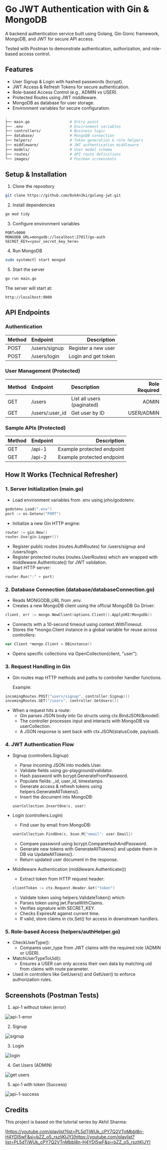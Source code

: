 # Go JWT Authentication with Gin & MongoDB

A backend authentication service built using Golang, Gin Gonic framework, MongoDB, and JWT for secure API access.

Tested with Postman to demonstrate authentication, authorization, and role-based access control.

## Features
- User Signup & Login with hashed passwords (bcrypt).
- JWT Access & Refresh Tokens for secure authentication.
- Role-based Access Control (e.g., ADMIN vs USER).
- Protected Routes using JWT middleware.
- MongoDB as database for user storage.
- Environment variables for secure configuration.

```bash
.
├── main.go                  # Entry point
├── .env                     # Environment variables
├── controllers/             # Business logic
├── database/                # MongoDB connection
├── helpers/                 # Token generation & role helpers
├── middleware/              # JWT authentication middleware
├── models/                  # User model schema
├── routes/                  # API route definitions
└── images/                  # Postman screenshots
```

## Setup & Installation

1. Clone the repository
```bash
git clone https://github.com/0xk4n3ki/golang-jwt.git
```

2. Install dependencies
```bash
go mod tidy
```

3. Configure environment variables
```
PORT=9000
MONGODB_URL=mongodb://localhost:27017/go-auth
SECRET_KEY=<your_secret_key_here>
```

4. Run MongoDB
```bash
sudo systemctl start mongod
```

5. Start the server
```bash
go run main.go
```

The server will start at: 
```
http://localhost:9000
```

## API Endpoints

### Authentication

| Method| Endpoint| Description|
| :------------ | :--------- | ------: |
| POST | /users/signup| Register a new user |
| POST | /users/login | Login and get token |

### User Management (Protected)

| Method| Endpoint| Description| Role Required |
| :------------ | :--------- | :------ | ------: |
| GET | /users| List all users (paginated) | ADMIN |
| GET | /users/:user_id | Get user by ID | USER/ADMIN |

### Sample APIs (Protected)

| Method| Endpoint| Description|
| :------------ | :--------- | ------: |
| GET | /api-1	| Example protected endpoint |
| GET | /api-2 | Example protected endpoint |


## How It Works (Technical Refresher)

### 1. Server Initialization (main.go)
- Load environment variables from .env using joho/godotenv.
```go
godotenv.Load(".env")
port := os.Getenv("PORT")
```
- Initialize a new Gin HTTP engine:
```go
router := gin.New()
router.Use(gin.Logger())
```
- Register public routes (routes.AuthRoutes) for /users/signup and /users/login.
- Register protected routes (routes.UserRoutes) which are wrapped with middleware.Authenticate() for JWT validation.
- Start HTTP server:
```go
router.Run(":" + port)
```

### 2. Database Connection (database/databaseConnection.go)
- Reads MONGODB_URL from .env.
- Creates a new MongoDB client using the official MongoDB Go Driver:
```go
client, err := mongo.NewClient(options.Client().ApplyURI(MongoDb))
```
- Connects with a 10-second timeout using context.WithTimeout.
- Stores the *mongo.Client instance in a global variable for reuse across controllers:
```go
var Client *mongo.Client = DBinstance()
```
- Opens specific collections via OpenCollection(client, "user").

### 3. Request Handling in Gin
- Gin routes map HTTP methods and paths to controller handler functions.

    Example:
```go
incomingRoutes.POST("users/signup", controller.Signup())
incomingRoutes.GET("/users", controller.GetUsers())
```
- When a request hits a route:
    - Gin parses JSON body into Go structs using ctx.BindJSON(&model).
    - The controller processes input and interacts with MongoDB via userCollection.
    - A JSON response is sent back with ctx.JSON(statusCode, payload).

### 4. JWT Authentication Flow
- Signup (controllers.Signup)
    - Parse incoming JSON into models.User.
    - Validate fields using go-playground/validator.
    - Hash password with bcrypt.GenerateFromPassword.
    - Populate fields: _id, user_id, timestamps.
    - Generate access & refresh tokens using helpers.GenerateAllTokens().
    - Insert the document into MongoDB:
    ```go
    userCollection.InsertOne(c, user)
    ```

- Login (controllers.Login)
    - Find user by email from MongoDB:
    ```go
    userCollection.FindOne(c, bson.M{"email": user.Email})
    ```
    - Compare password using bcrypt.CompareHashAndPassword.
    - Generate new tokens with GenerateAllTokens() and update them in DB via UpdateAllTokens().
    - Return updated user document in the response.

- Middleware Authentication (middleware.Authenticate())
    - Extract token from HTTP request header:
    ```go
    clientToken := ctx.Request.Header.Get("token")
    ```
    - Validate token using helpers.ValidateToken() which:
    - Parses token using jwt.ParseWithClaims.
    - Verifies signature with SECRET_KEY.
    - Checks ExpiresAt against current time.
    - If valid, store claims in ctx.Set() for access in downstream handlers.

### 5. Role-based Access (helpers/authHelper.go)
- CheckUserType():
    - Compares user_type from JWT claims with the required role (ADMIN or USER).
- MatchUserTypeToUid():
    - Ensures a USER can only access their own data by matching uid from claims with route parameter.
- Used in controllers like GetUsers() and GetUser() to enforce authorization rules.

## Screenshots (Postman Tests)

1. api-1 without token (error)

<img alt="api-1-error" src="/images/api-1-error.png">

2. Signup

<img alt="signup" src="/images/signup.png">

3. Login

<img alt="login" src="/images/login.png">

4. Get Users (ADMIN)

<img alt="get users" src="/images/users.png">

5. api-1 with token (Success)

<img alt="api-1-success" src="/images/api-1-success.png">

## Credits

This project is based on the tutorial series by Akhil Sharma: 

[https://youtube.com/playlist?list=PL5dTjWUk_cPY7Q2VTnMbbl8n-H4YDI5wF&si=bZZ_o5_rszljKIJY](https://youtube.com/playlist?list=PL5dTjWUk_cPY7Q2VTnMbbl8n-H4YDI5wF&si=bZZ_o5_rszljKIJY)